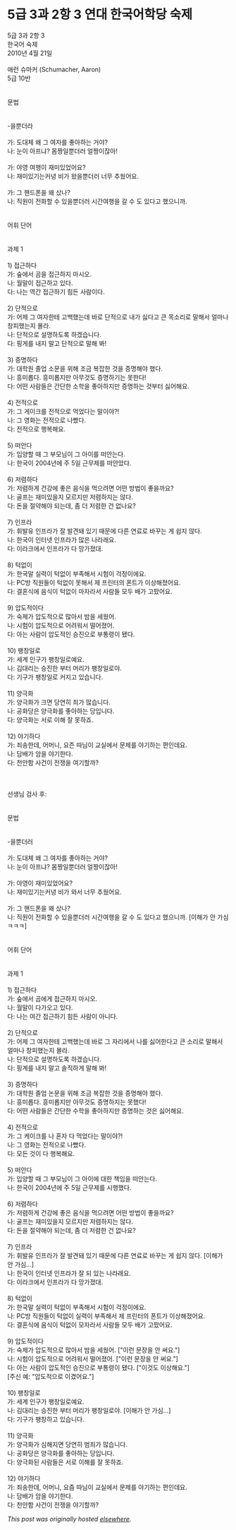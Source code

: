 # 5급 3과 2항 3 연대 한국어학당 숙제

<p>5급 3과 2항 3<br>한국어 숙제<br>2010년 4월 21일<br><br>애런 슈마커 (Schumacher, Aaron)<br>5급 10반<br><br><br>문법<br><br><br>-을뿐더라<br><br>가: 도대체 왜 그 여자를 좋아하는 거야?<br>나: 눈이 아프냐? 몸짱일뿐더러 얼짱이잖아!<br><br>가: 야영 여행이 재미있었어요?<br>나: 재미있기는커녕 비가 왔을뿐더러 너무 추웠어요.<br><br>가: 그 핸드폰을 왜 샀나?<br>나: 직원이 전화할 수 있을뿐더러 시간여행을 갈 수 도 있다고 했으니까.<br><br><br>어휘 단어<br><br><br>과제 1<br><br>1) 접근하다<br>가: 숲에서 곰을 접근하지 마시오.<br>나: 월말이 접근하고 있다.<br>다: 나는 역간 접근하기 힘든 사람이다.<br><br>2) 단적으로<br>가: 어제 그 여자한테 고백했는데 바로 단적으로 내가 싫다고 큰 목소리로 말해서 얼마나 창피했는지 몰라.<br>나: 단적으로 설명하도록 하겠습니다.<br>다: 핑게를 내지 말고 단적으로 말해 봐!<br><br>3) 증명하다<br>가: 대학원 졸업 소문을 위해 조금 복잡한 것을 증명해야 했다.<br>나: 흥미롭다. 흥미롭지만 아무것도 증명하기는 못한다!<br>다: 어떤 사람들은 간단한 소학을 좋아하지만 증명하는 것부터 싫어해요.<br><br>4) 전적으로<br>가: 그 게이크를 전적으로 먹었다는 말이야?!<br>나: 그 영화는 전적으로 나빴다.<br>다: 전적으로 행복해요.<br><br>5) 떠안다<br>가: 입양할 때 그 부모님이 그 아이를 떠안는다.<br>나: 한국이 2004년에 주 5일 근무제를 떠안았다.<br><br>6) 저렴하다<br>가: 저렴하게 건강에 좋은 음식을 먹으려면 어떤 방법이 좋을까요?<br>나: 골프는 재미있을지 모르지만 저렴하지는 않다.<br>다: 돈을 절약해야 되는데, 좀 더 저렴한 건 없나요?<br><br>7) 인프라<br>가: 휘발유 인프라가 잘 발견돼 있기 때문에 다른 연료로 바꾸는 게 쉽지 않다.<br>나: 한국이 인터넷 인프라가 많은 나라래요.<br>다: 이라크에서 인프라가 다 망가졌대.<br><br>8) 턱없이<br>가: 한국말 실력이 턱없이 부족해서 시험이 걱정이에요.<br>나: PC방 직원들이 턱없이 못해서 제 프린터의 폰트가 이상해졌어요.<br>다: 결혼식에 음식이 턱없이 마자라서 사람들 모두 배가 고팠어요.<br><br>9) 압도적이다<br>가: 숙제가 압도적으로 많아서 밤을 세웠어.<br>나: 시험이 압도적으로 어려워서 떨어졌어.<br>다: 아는 사람이 압도적인 승진으로 부통령이 됐다.<br><br>10) 팽창일로<br>가: 세계 인구가 팽창일로예요.<br>나: 김대리는 승진한 부터 머리가 팽창일로야.<br>다: 기구가 팽창일로 커지고 있습니다.<br><br>11) 양극화<br>가: 양극화가 크면 당연히 죄가 많습니다.<br>나: 공화당은 양극화를 좋아하는 당입니다.<br>다: 양극화는 서로 이해 잘 못하죠.<br><br>12) 야기하다<br>가: 죄송한데, 어머니, 요즌 따님이 교실에서 문제를 야기하는 편인데요.<br>나: 담배가 암을 야기한다.<br>다: 천안함 사건이 전쟁을 여기할까?<br><br><br><br>선생님 검사 후:<br><br><br>문법<br><br><br>-을뿐더러<br><br>가: 도대체 왜 그 여자를 좋아하는 거야?<br>나: 눈이 아프냐? 몸짱일뿐더러 얼짱이잖아!<br><br>가: 야영이 재미있었어요?<br>나: 재미있기는커녕 비가 와서 너무 추웠어요.<br><br>가: 그 핸드폰을 왜 샀나?<br>나: 직원이 전화할 수 있을뿐더러 시간여행을 갈 수 도 있다고 했으니까. [이해가 안 가심 ㅋㅋㅋ]<br><br><br>어휘 단어<br><br><br>과제 1<br><br>1) 접근하다<br>가: 숲에서 곰에게 접근하지 마시오.<br>나: 월말이 다가오고 있다.<br>다: 나는 여간 접근하기 힘든 사람이 아니다.<br><br>2) 단적으로<br>가: 어제 그 여자한테 고백했는데 바로 그 자리에서 나를 싫어한다고 큰 소리로 말해서 얼마나 창피했는지 몰라.<br>나: 단적으로 설명하도록 하겠습니다.<br>다: 핑계를 내지 말고 솔직하게 말해 봐!<br><br>3) 증명하다<br>가: 대학원 졸업 논문을 위해 조금 복잡한 것을 증명해야 했다.<br>나: 흥미롭다. 흥미롭지만 아무것도 증명하지는 못했다!<br>다: 어떤 사람들은 간단한 수학을 좋아하지만 증명하는 것은 싫어해요.<br><br>4) 전적으로<br>가: 그 케이크를 나 혼자 다 먹었다는 말이야?!<br>나: 그 영화는 전적으로 나빴다.<br>다: 모든 것이 다 행복해요.<br><br>5) 떠안다<br>가: 입양할 때 그 부모님이 그 아이에 대한 책임을 떠안는다.<br>나: 한국이 2004년에 주 5일 근무제를 시행했다.<br><br>6) 저렴하다<br>가: 저렴하게 건강에 좋은 음식을 먹으려면 어떤 방법이 좋을까요?<br>나: 골프는 재미있을지 모르지만 저렴하지는 않다.<br>다: 돈을 절약해야 되는데, 좀 더 저렴한 건 없나요?<br><br>7) 인프라<br>가: 휘발유 인프라가 잘 발견돼 있기 때문에 다른 연료로 바꾸는 게 쉽지 않다. [이해가 안 가심...]<br>나: 한국이 인터넷 인프라가 잘 되 있는 나라래요.<br>다: 이라크에서 인프라가 다 망가졌대.<br><br>8) 턱없이<br>가: 한국말 실력이 턱없이 부족해서 시험이 걱정이에요.<br>나: PC방 직원들이 턱없이 실력이 부족해서 제 프린터의 폰트가 이상해졌어요.<br>다: 결혼식에 음식이 턱없이 모자라서 사람들 모두 배가 고팠어요.<br><br>9) 압도적이다<br>가: 숙제가 압도적으로 많아서 밤을 세웠어. ["이런 문장을 안 써요."]<br>나: 시험이 압도적으로 어려워서 떨어졌어. ["이런 문장을 안 써요."]<br>다: 아는 사람이 압도적인 승진으로 부통령이 됐다. ["이것도 이상해요."]<br>[주신 예: "압도적으로 이겼어요."]<br><br>10) 팽창일로<br>가: 세계 인구가 팽창일로예요.<br>나: 김대리는 승진한 부터 머리가 팽창일로야. [이해가 안 가심...]<br>다: 기구가 팽창하고 있습니다.<br><br>11) 양극화<br>가: 양극화가 심해지면 당연히 범죄가 많습니다.<br>나: 공화당은 양극화를 좋아하는 당입니다.<br>다: 양극화된 사람들은 서로 이해를 잘 못하죠.<br><br>12) 야기하다<br>가: 죄송한데, 어머니, 요즘 따님이 교실에서 문제를 야기하는 편인데요.<br>나: 담배가 암을 야기한다.<br>다: 천안함 사건이 전쟁을 야기할까?</p>


*This post was originally hosted [elsewhere](http://planspace.blogspot.com/2010/04/5-3-2-3.html).*
